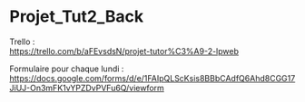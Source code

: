 # Projet_Tut2_Back

Trello : <br>
https://trello.com/b/aFEvsdsN/projet-tutor%C3%A9-2-lpweb

Formulaire pour chaque lundi : <br>
https://docs.google.com/forms/d/e/1FAIpQLScKsis8BBbCAdfQ6Ahd8CGG17JiUJ-On3mFK1vYPZDvPVFu6Q/viewform

